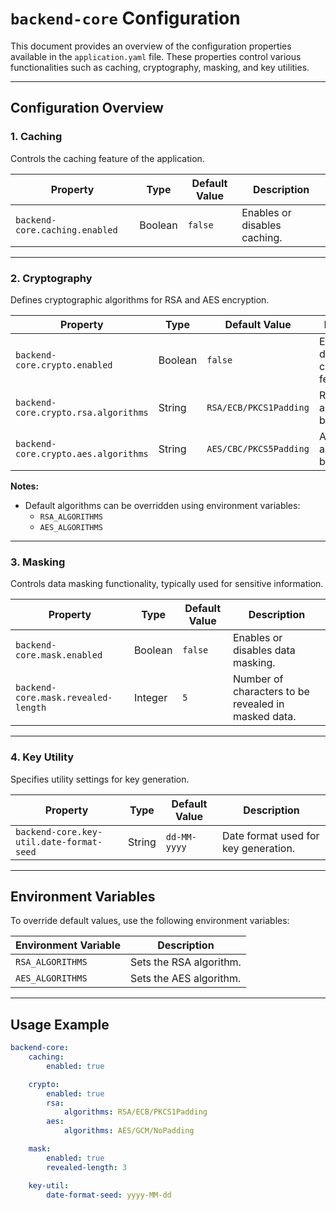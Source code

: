 # `backend-core` Configuration

This document provides an overview of the configuration properties available in the `application.yaml` file. These properties control various functionalities such as caching, cryptography, masking, and key utilities.

---

## Configuration Overview

### 1. Caching
Controls the caching feature of the application.

| Property                       | Type    | Default Value | Description                  |
|--------------------------------|---------|---------------|------------------------------|
| `backend-core.caching.enabled` | Boolean | `false`       | Enables or disables caching. |

---

### 2. Cryptography
Defines cryptographic algorithms for RSA and AES encryption.

| Property                             | Type    | Default Value          | Description                                 |
|--------------------------------------|---------|------------------------|---------------------------------------------|
| `backend-core.crypto.enabled`        | Boolean | `false`                | Enables or disables cryptographic features. |
| `backend-core.crypto.rsa.algorithms` | String  | `RSA/ECB/PKCS1Padding` | RSA algorithm to be used.                   |
| `backend-core.crypto.aes.algorithms` | String  | `AES/CBC/PKCS5Padding` | AES algorithm to be used.                   |

**Notes:**
- Default algorithms can be overridden using environment variables:
    - `RSA_ALGORITHMS`
    - `AES_ALGORITHMS`

---

### 3. Masking
Controls data masking functionality, typically used for sensitive information.

| Property                            | Type    | Default Value | Description                                         |
|-------------------------------------|---------|---------------|-----------------------------------------------------|
| `backend-core.mask.enabled`         | Boolean | `false`       | Enables or disables data masking.                   |
| `backend-core.mask.revealed-length` | Integer | `5`           | Number of characters to be revealed in masked data. |

---

### 4. Key Utility
Specifies utility settings for key generation.

| Property                                 | Type   | Default Value | Description                          |
|------------------------------------------|--------|---------------|--------------------------------------|
| `backend-core.key-util.date-format-seed` | String | `dd-MM-yyyy`  | Date format used for key generation. |

---

## Environment Variables
To override default values, use the following environment variables:

| Environment Variable | Description             |
|----------------------|-------------------------|
| `RSA_ALGORITHMS`     | Sets the RSA algorithm. |
| `AES_ALGORITHMS`     | Sets the AES algorithm. |

---

## Usage Example

```yaml
backend-core:
    caching:
        enabled: true

    crypto:
        enabled: true
        rsa:
            algorithms: RSA/ECB/PKCS1Padding
        aes:
            algorithms: AES/GCM/NoPadding

    mask:
        enabled: true
        revealed-length: 3

    key-util:
        date-format-seed: yyyy-MM-dd
